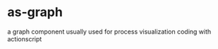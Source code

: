 as-graph
========

a graph component usually used for process visualization coding with actionscript
